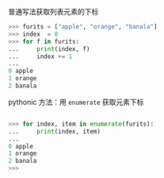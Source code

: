 
普通写法获取列表元素的下标

```python
>>> furits = ["apple", "orange", "banala"]
>>> index  = 0
>>> for f in furits:
...     print(index, f)
...     index += 1
...
0 apple
1 orange
2 banala
```

pythonic 方法：用 `enumerate` 获取元素下标

```python

>>> for index, item in enumerate(furits):
...     print(index, item)
...
0 apple
1 orange
2 banala
>>>
```